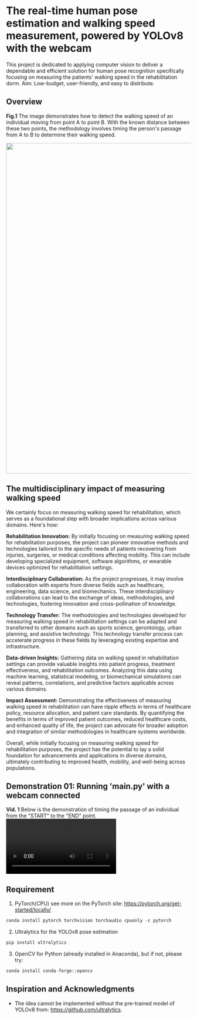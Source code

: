 # The real-time human pose estimation and walking speed measurement, powered by YOLOv8 with the webcam
This project is dedicated to applying computer vision to deliver a dependable and efficient solution for human pose recognition specifically focusing on measuring the patients' walking speed in the rehabilitation dorm.
Aim: Low-budget, user-friendly, and easy to distribute.

## Overview
**Fig.1** The image demonstrates how to detect the walking speed of an individual moving from point A to point B. With the known distance between these two points, the methodology involves timing the person's passage from A to B to determine their walking speed.

<img src="https://github.com/PanithanS/Webcam-Pose-Estimation-using-YOLOv8/assets/83627892/fd0bff1e-03b9-478d-bc0d-c6a0f18ee0d9" width="900">

## The multidisciplinary impact of measuring walking speed
We certainly focus on measuring walking speed for rehabilitation, which serves as a foundational step with broader implications across various domains. Here's how:

**Rehabilitation Innovation:** By initially focusing on measuring walking speed for rehabilitation purposes, the project can pioneer innovative methods and technologies tailored to the specific needs of patients recovering from injuries, surgeries, or medical conditions affecting mobility. This can include developing specialized equipment, software algorithms, or wearable devices optimized for rehabilitation settings.

**Interdisciplinary Collaboration:** As the project progresses, it may involve collaboration with experts from diverse fields such as healthcare, engineering, data science, and biomechanics. These interdisciplinary collaborations can lead to the exchange of ideas, methodologies, and technologies, fostering innovation and cross-pollination of knowledge.

**Technology Transfer:** The methodologies and technologies developed for measuring walking speed in rehabilitation settings can be adapted and transferred to other domains such as sports science, gerontology, urban planning, and assistive technology. This technology transfer process can accelerate progress in these fields by leveraging existing expertise and infrastructure.

**Data-driven Insights:** Gathering data on walking speed in rehabilitation settings can provide valuable insights into patient progress, treatment effectiveness, and rehabilitation outcomes. Analyzing this data using machine learning, statistical modeling, or biomechanical simulations can reveal patterns, correlations, and predictive factors applicable across various domains.

**Impact Assessment:** Demonstrating the effectiveness of measuring walking speed in rehabilitation can have ripple effects in terms of healthcare policy, resource allocation, and patient care standards. By quantifying the benefits in terms of improved patient outcomes, reduced healthcare costs, and enhanced quality of life, the project can advocate for broader adoption and integration of similar methodologies in healthcare systems worldwide.

Overall, while initially focusing on measuring walking speed for rehabilitation purposes, the project has the potential to lay a solid foundation for advancements and applications in diverse domains, ultimately contributing to improved health, mobility, and well-being across populations.

## Demonstration 01: Running 'main.py' with a webcam connected
**Vid. 1** Below is the demonstration of timing the passage of an individual from the "START" to the "END" point. 
<video src="https://github.com/PanithanS/Webcam-Pose-Estimation-using-YOLOv8/assets/83627892/12de9def-dbf8-480f-886a-ebe74dbc76d0">

## Requirement
1. PyTorch(CPU)
see more on the PyTorch site: https://pytorch.org/get-started/locally/

```Python
conda install pytorch torchvision torchaudio cpuonly -c pytorch
```
2. Ultralytics for the YOLOv8 pose estimation

```Python
pip install ultralytics
```
3. OpenCV for Python (already installed in Anaconda), but if not, please try:
```Python
conda install conda-forge::opencv
```
## Inspiration and Acknowledgments
- The idea cannot be implemented without the pre-trained model of YOLOv8 from: https://github.com/ultralytics.
